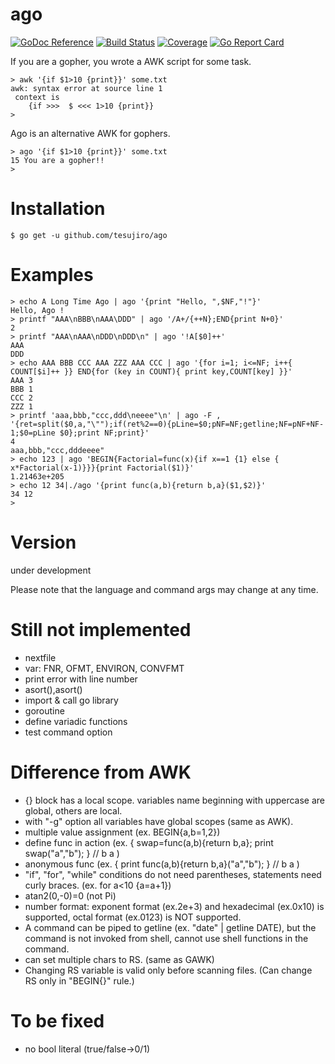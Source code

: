 # ago
[![GoDoc Reference](https://godoc.org/github.com/tesujiro/ago?status.svg)](http://godoc.org/github.com/tesujiro/ago)
[![Build Status](https://travis-ci.org/tesujiro/ago.svg?branch=master)](https://travis-ci.org/tesujiro/ago)
[![Coverage](https://codecov.io/gh/tesujiro/ago/branch/master/graph/badge.svg)](https://codecov.io/gh/tesujiro/ago)
[![Go Report Card](https://goreportcard.com/badge/github.com/tesujiro/ago)](https://goreportcard.com/report/github.com/tesujiro/ago)

If you are a gopher, you wrote a AWK script for some task.
```
> awk '{if $1>10 {print}}' some.txt
awk: syntax error at source line 1
 context is
	{if >>>  $ <<< 1>10 {print}}
>
```
Ago is an alternative AWK for gophers.
```
> ago '{if $1>10 {print}}' some.txt
15 You are a gopher!!
>
```
# Installation
```
$ go get -u github.com/tesujiro/ago
```

# Examples
```
> echo A Long Time Ago | ago '{print "Hello, ",$NF,"!"}'
Hello, Ago !
> printf "AAA\nBBB\nAAA\DDD" | ago '/A+/{++N};END{print N+0}'
2
> printf "AAA\nAAA\nDDD\nDDD\n" | ago '!A[$0]++'
AAA
DDD
> echo AAA BBB CCC AAA ZZZ AAA CCC | ago '{for i=1; i<=NF; i++{ COUNT[$i]++ }} END{for (key in COUNT){ print key,COUNT[key] }}'
AAA 3
BBB 1
CCC 2
ZZZ 1
> printf 'aaa,bbb,"ccc,ddd\neeee"\n' | ago -F , '{ret=split($0,a,"\"");if(ret%2==0){pLine=$0;pNF=NF;getline;NF=pNF+NF-1;$0=pLine $0};print NF;print}'
4
aaa,bbb,"ccc,dddeeee"
> echo 123 | ago 'BEGIN{Factorial=func(x){if x==1 {1} else { x*Factorial(x-1)}}}{print Factorial($1)}'
1.21463e+205
> echo 12 34|./ago '{print func(a,b){return b,a}($1,$2)}'
34 12
>

```

# Version
under development

Please note that the language and command args may change at any time.


# Still not implemented
* nextfile
* var: FNR, OFMT, ENVIRON, CONVFMT
* print error with line number
* asort(),asort()
* import & call go library
* goroutine
* define variadic functions
* test command option

# Difference from AWK
* {} block has a local scope. variables name beginning with uppercase are global, others are local.
* with "-g" option all variables have global scopes (same as AWK).
* multiple value assignment (ex. BEGIN{a,b=1,2})
* define func in action (ex. { swap=func(a,b){return b,a}; print swap("a","b"); } // b a )
* anonymous func (ex. { print func(a,b){return b,a}("a","b"); } // b a )
* "if", "for", "while" conditions do not need parentheses, statements need curly braces. (ex. for a<10 {a=a+1}) 
* atan2(0,-0)=0 (not Pi)
* number format: exponent format (ex.2e+3) and hexadecimal (ex.0x10) is supported, octal format (ex.0123) is NOT supported.
* A command can be piped to getline (ex. "date" | getline DATE), but the command is not invoked from shell, cannot use shell functions in the command.
* can set multiple chars to RS. (same as GAWK)
* Changing RS variable is valid only before scanning files. (Can change RS only in "BEGIN{}" rule.)

# To be fixed
* no bool literal (true/false->0/1)
